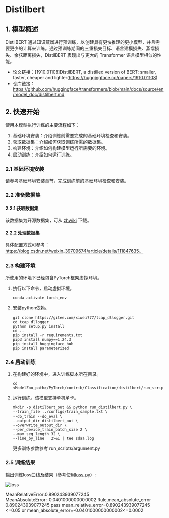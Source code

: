 
# Distilbert
## 1. 模型概述
DistilBERT 通过知识蒸馏进行预训练，以创建具有更快推理的更小模型，并且需要更少的计算来训练。通过预训练期间的三重损失目标、语言建模损失、蒸馏损失、余弦距离损失，DistilBERT 表现出与更大的 Transformer 语言模型相似的性能。


- 论文链接：[1910.01108\]DistilBERT, a distilled version of BERT: smaller, faster, cheaper and lighter(https://huggingface.co/papers/1910.01108)
- 仓库链接：https://github.com/huggingface/transformers/blob/main/docs/source/en/model_doc/distilbert.md

## 2. 快速开始
使用本模型执行训练的主要流程如下：
1. 基础环境安装：介绍训练前需要完成的基础环境检查和安装。
2. 获取数据集：介绍如何获取训练所需的数据集。
3. 构建环境：介绍如何构建模型运行所需要的环境。
4. 启动训练：介绍如何运行训练。

### 2.1 基础环境安装

请参考基础环境安装章节，完成训练前的基础环境检查和安装。

### 2.2 准备数据集
#### 2.2.1 获取数据集
该数据集为开源数据集，可从 [zhwiki](https://dumps.wikimedia.org/zhwiki/latest/zhwiki-latest-pages-articles.xml.bz2) 下载。

#### 2.2.2 处理数据集
具体配置方式可参考：https://blog.csdn.net/weixin_39709674/article/details/111847635。


### 2.3 构建环境

所使用的环境下已经包含PyTorch框架虚拟环境。
1. 执行以下命令，启动虚拟环境。
    ```
    conda activate torch_env
    ```
2. 安装python依赖。
    ```
    git clone https://gitee.com/xiwei777/tcap_dllogger.git
    cd tcap_dllogger
    python setup.py install
    cd .. 
    pip install -r requirements.txt
    pip3 install numpy==1.24.3
    pip install huggingface_hub
    pip install parameterized
    ```

### 2.4 启动训练

1. 在构建好的环境中，进入训练脚本所在目录。
    ```
    cd <ModelZoo_path>/PyTorch/contrib/Classification/distilbert/run_scripts
    ```

2. 运行训练。该模型支持单机单卡。
    ```
    mkdir -p distilbert_out && python run_distilbert.py \
    --train_file ../configs/train_sample.txt \
    --do_train --do_eval \
    --output_dir distilbert_out \
    --overwrite_output_dir \
    --per_device_train_batch_size 2 \
    --max_seq_length 32 \
    --line_by_line   2>&1 | tee sdaa.log
   ```
    更多训练参数参考 run_scripts/argument.py

### 2.5 训练结果
输出训练loss曲线及结果（参考使用[loss.py](./run_scripts/loss.py)）: 

![loss](./run_scripts/loss.jpg)

MeanRelativeError:0.890243939077245
MeanAbsoluteError:-0.0401000000000002
Rule,mean_absolute_error 0.890243939077245
pass mean_relative_error=0.890243939077245 <=0.05 or mean_absolute_error=-0.0401000000000002<=0.0002

